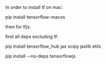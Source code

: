 In order to install tf on mac:

pip install tensorflow-macos


then for tfjs:

first all deps excluding tf:

pip install tensorflow_hub jax scipy jaxlib etils

pip install --no-deps tensorflowjs